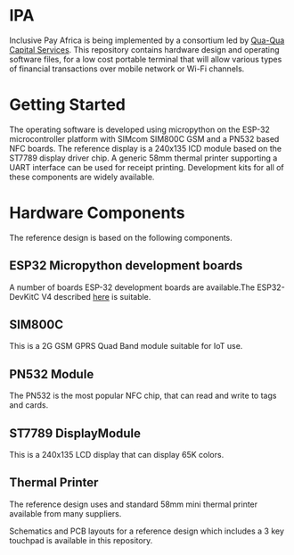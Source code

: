 # IPA
Inclusive Pay Africa is being implemented by a consortium led by [Qua-Qua Capital Services](quaquacapitalservices.com). This repository contains hardware design and operating software files, for a low cost portable terminal that will allow various types of financial transactions over mobile network or Wi-Fi channels.
# Getting Started
The operating software is developed using micropython on the ESP-32 microcontroller platform with SIMcom SIM800C GSM and a PN532 based NFC boards. The reference display is a 240x135 lCD module based on the ST7789 display driver chip. A generic 58mm thermal printer supporting a UART interface can be used for receipt printing. Development kits for all of these components are widely available.
# Hardware Components
The reference design is based on the following components. 
## ESP32 Micropython development boards
A number of boards ESP-32 development boards are available.The ESP32-DevKitC V4 described [here](https://docs.espressif.com/projects/esp-idf/en/stable/esp32/hw-reference/esp32/get-started-devkitc.html#get-started-esp32-devkitc-board-front) is suitable.
## SIM800C
This is a 2G GSM GPRS Quad Band module suitable for IoT use.
## PN532 Module
The PN532 is the most popular NFC chip, that can read and write to tags and cards.
## ST7789 DisplayModule
This is a 240x135 LCD display that can display 65K colors.
## Thermal Printer
The reference design uses and standard 58mm mini thermal printer available from many suppliers.

Schematics and PCB layouts for a reference design which includes a 3 key touchpad is available in this repository.
